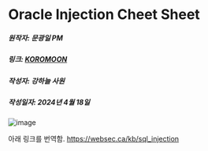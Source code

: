 # Oracle Injection Cheet Sheet
##### 원작자: 문광일 PM
##### 링크: [KOROMOON][koromoonlink]
[koromoonlink]: https://koromoon.blogspot.com/2018/10/oracle-injection-cheet-sheet.html "Go koromoon"
##### 작성자: 강하늘 사원
##### 작성일자: 2024년 4월 18일

![image](https://github.com/ICTIS-Cert-System-Project/ICTIS-Cert-System/assets/164521627/da75f236-8e45-4cfa-bf15-229c0ff9932d)


아래 링크를 번역함.
https://websec.ca/kb/sql_injection
